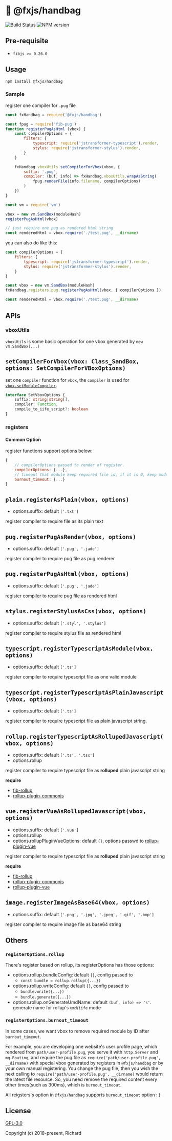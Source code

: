 # 👝 @fxjs/handbag

[![Build Status](https://travis-ci.org/fxjs-modules/handbag.svg)](https://travis-ci.org/fxjs-modules/handbag)
[![NPM version](https://img.shields.io/npm/v/@fxjs/handbag.svg)](https://www.npmjs.org/package/@fxjs/handbag)

## Pre-requisite

- `fibjs >= 0.26.0`

## Usage

`npm install @fxjs/handbag`

### Sample

register one compiler for `.pug` file

```javascript
const fxHandbag = require('@fxjs/handbag')

const fpug = require('fib-pug')
function registerPugAsHtml (vbox) {
    const compilerOptions = {
        filters: {
            typescript: require('jstransformer-typescript').render,
            stylus: require('jstransformer-stylus').render,
        }
    }

    fxHandbag.vboxUtils.setCompilerForVbox(vbox, {
        suffix: '.pug',
        compiler: (buf, info) => fxHandbag.vboxUtils.wrapAsString(
            fpug.renderFile(info.filename, compilerOptions)
        )
    })
}

const vm = require('vm')

vbox = new vm.SandBox(moduleHash)
registerPugAsHtml(vbox)

// just require one pug as rendered html string
const renderedHtml = vbox.require('./test.pug', __dirname)
```

you can also do like this:

```javascript
const compilerOptions = {
    filters: {
        typescript: require('jstransformer-typescript').render,
        stylus: require('jstransformer-stylus').render,
    }
}

const vbox = new vm.SandBox(moduleHash)
fxHandbag.registers.pug.registerPugAsHtml(vbox, { compilerOptions })

const renderedHtml = vbox.require('./test.pug', __dirname)
```

## APIs

### vboxUtils

`vboxUtils` is some basic operation for one vbox generated by `new vm.SandBox(...)`

`setCompilerForVbox(vbox: Class_SandBox, options: SetCompilerForVBoxOptions)`
---

set one `compiler` function for `vbox`, the `compiler` is used for [`vbox.setModuleCompiler`].

```typescript
interface SetVboxOptions {
    suffix: string|string[],
    compiler: Function,
    compile_to_iife_script?: boolean
}
```

### registers

#### Common Option

register functions support options below:

```javascript
{
    // compilerOptions passed to render of register.
    compilerOptions: {...},
    // timeout that module keep required file id, if it is 0, keep module always
    burnout_timeout: {...}
}
```

`plain.registerAsPlain(vbox, options)`
---
- options.suffix: default `['.txt']`

register compiler to require file as its plain text

`pug.registerPugAsRender(vbox, options)`
---
- options.suffix: default `['.pug', '.jade']`

register compiler to require pug file as pug renderer

`pug.registerPugAsHtml(vbox, options)`
---
- options.suffix: default `['.pug', '.jade']`

register compiler to require pug file as rendered html

`stylus.registerStylusAsCss(vbox, options)`
---
- options.suffix: default `['.styl', '.stylus']`

register compiler to require stylus file as rendered html

`typescript.registerTypescriptAsModule(vbox, options)`
---
- options.suffix: default `['.ts']`

register compiler to require typescript file as one valid module

`typescript.registerTypescriptAsPlainJavascript(vbox, options)`
---
- options.suffix: default `['.ts']`

register compiler to require typescript file as plain javascript string.

`rollup.registerTypescriptAsRollupedJavascript(vbox, options)`
---
- options.suffix: default `['.ts', '.tsx']`
- options.rollup

register compiler to require typescript file as **rolluped** plain javascript string

**require**
- [fib-rollup]
- [rollup-plugin-commonjs]

`vue.registerVueAsRollupedJavascript(vbox, options)`
---
- options.suffix: default `['.vue']`
- options.rollup
- options.rollupPluginVueOptions: default `{}`, options passwd to [rollup-plugin-vue]

register compiler to require typescript file as **rolluped** plain javascript string

**require**
- [fib-rollup]
- [rollup-plugin-commonjs]
- [rollup-plugin-vue]

`image.registerImageAsBase64(vbox, options)`
---
- options.suffix: default `['.png', '.jpg', '.jpeg', '.gif', '.bmp']`

register compiler to require image file as base64 string

## Others

### `registerOptions.rollup`
There's register based on rollup, its registerOptions has those options:

- options.rollup.bundleConfig: default `{}`, config passed to 
    - `const bundle = rollup.rollup({...})`
- options.rollup.writeConfig: default `{}`, config passed to 
    - `bundle.write({...})`
    - `bundle.generate({...})`
- options.rollup.onGenerateUmdName: default `(buf, info) => 's'`. generate name for rollup's `umd`/`iife` mode

### `registerOptions.burnout_timeout`

In some cases, we want vbox to remove required module by ID after `burnout_timeout`.

For example, you are developing one website's user profile page, which rendered from `path/user-profile.pug`, you serve it with `http.Server` and `mq.Routing`, and require the pug file as `require('path/user-profile.pug', __dirname)` with special vbox generated by registers in `@fxjs/handbag` or by your own manual registering. You change the pug file, then you wish the next calling to `require('path/user-profile.pug', __dirname)` would return the latest file resource. So, you need remove the required content every other times(such as 300ms), which is `burnout_timeout`.

All reigsters's option in `@fxjs/handbag` supports `burnout_timeout` option : )

## License

[GPL-3.0](https://opensource.org/licenses/GPL-3.0)

Copyright (c) 2018-present, Richard

[`vbox.setModuleCompiler`]:http://fibjs.org/docs/manual/object/ifs/sandbox.md.html#setModuleCompiler

[fib-rollup]:https://www.npmjs.com/package/fib-rollup
[rollup-plugin-commonjs]:https://www.npmjs.com/package/rollup-plugin-commonjs
[rollup-plugin-vue]:https://www.npmjs.com/package/rollup-plugin-vue